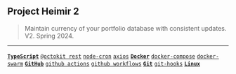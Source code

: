 ## Project Heimir 2
> Maintain currency of your portfolio database with consistent updates. V2. Spring 2024.

---

[**`TypeScript`**](https://github.com/lxRbckl/lxRbckl/blob/main/TypeScript/README.md)
[`@octokit rest`](https://github.com/lxRbckl/lxRbckl/blob/main/TypeScript/@octokit-rest.md)
[`node-cron`](https://github.com/lxRbckl/lxRbckl/blob/main/TypeScript/node-cron.md)
[`axios`](https://github.com/lxRbckl/lxRbckl/blob/main/TypeScript/axios.md)
[**`Docker`**](https://github.com/lxRbckl/lxRbckl/blob/main/Docker/README.md)
[`docker-compose`](https://github.com/lxRbckl/lxRbckl/blob/main/Docker/docker-compose.md)
[`docker-swarm`](https://github.com/lxRbckl/lxRbckl/blob/main/Docker/docker-swarm.md)
[**`GitHub`**](https://github.com/lxRbckl/lxRbckl/blob/main/GitHub/README.md)
[`github actions`](https://github.com/lxRbckl/lxRbckl/blob/main/GitHub/github-actions.md)
[`github workflows`](https://github.com/lxRbckl/lxRbckl/blob/main/GitHub/github-workflows.md)
[**`Git`**](https://github.com/lxRbckl/lxRbckl/blob/main/Git/README.md)
[`git-hooks`](https://github.com/lxRbckl/lxRbckl/blob/main/GitHub/git-hooks.md)
[**`Linux`**](https://github.com/lxRbckl/lxRbckl/blob/main/Linux/README.md)

#
